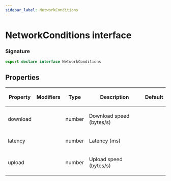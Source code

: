 ```yaml
---
sidebar_label: NetworkConditions
---
```


# NetworkConditions interface

### Signature

```typescript
export declare interface NetworkConditions
```

## Properties

<table><thead><tr><th>

Property

</th><th>

Modifiers

</th><th>

Type

</th><th>

Description

</th><th>

Default

</th></tr></thead>
<tbody><tr><td>

<span id="download">download</span>

</td><td>

</td><td>

number

</td><td>

Download speed (bytes/s)

</td><td>

</td></tr>
<tr><td>

<span id="latency">latency</span>

</td><td>

</td><td>

number

</td><td>

Latency (ms)

</td><td>

</td></tr>
<tr><td>

<span id="upload">upload</span>

</td><td>

</td><td>

number

</td><td>

Upload speed (bytes/s)

</td><td>

</td></tr>
</tbody></table>
